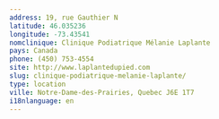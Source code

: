 ```yaml
---
address: 19, rue Gauthier N
latitude: 46.035236
longitude: -73.43541
nomclinique: Clinique Podiatrique Mélanie Laplante
pays: Canada
phone: (450) 753-4554
site: http://www.laplantedupied.com
slug: clinique-podiatrique-melanie-laplante/
type: location
ville: Notre-Dame-des-Prairies, Quebec J6E 1T7
i18nlanguage: en
---
```


